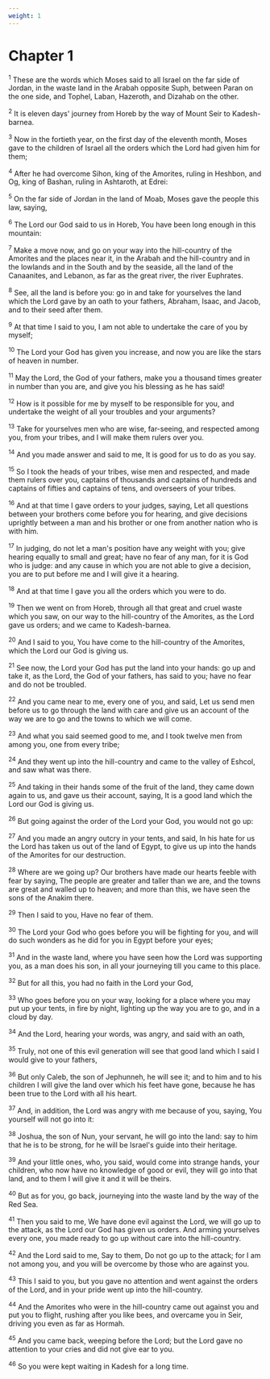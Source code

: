 ```yaml
---
weight: 1
---
```


# Chapter 1

<sup>1</sup> These are the words which Moses said to all Israel on the far side of Jordan, in the waste land in the Arabah opposite Suph, between Paran on the one side, and Tophel, Laban, Hazeroth, and Dizahab on the other. 

<sup>2</sup> It is eleven days' journey from Horeb by the way of Mount Seir to Kadesh-barnea. 

<sup>3</sup> Now in the fortieth year, on the first day of the eleventh month, Moses gave to the children of Israel all the orders which the Lord had given him for them; 

<sup>4</sup> After he had overcome Sihon, king of the Amorites, ruling in Heshbon, and Og, king of Bashan, ruling in Ashtaroth, at Edrei: 

<sup>5</sup> On the far side of Jordan in the land of Moab, Moses gave the people this law, saying, 

<sup>6</sup> The Lord our God said to us in Horeb, You have been long enough in this mountain: 

<sup>7</sup> Make a move now, and go on your way into the hill-country of the Amorites and the places near it, in the Arabah and the hill-country and in the lowlands and in the South and by the seaside, all the land of the Canaanites, and Lebanon, as far as the great river, the river Euphrates. 

<sup>8</sup> See, all the land is before you: go in and take for yourselves the land which the Lord gave by an oath to your fathers, Abraham, Isaac, and Jacob, and to their seed after them. 

<sup>9</sup> At that time I said to you, I am not able to undertake the care of you by myself; 

<sup>10</sup> The Lord your God has given you increase, and now you are like the stars of heaven in number. 

<sup>11</sup> May the Lord, the God of your fathers, make you a thousand times greater in number than you are, and give you his blessing as he has said! 

<sup>12</sup> How is it possible for me by myself to be responsible for you, and undertake the weight of all your troubles and your arguments? 

<sup>13</sup> Take for yourselves men who are wise, far-seeing, and respected among you, from your tribes, and I will make them rulers over you. 

<sup>14</sup> And you made answer and said to me, It is good for us to do as you say. 

<sup>15</sup> So I took the heads of your tribes, wise men and respected, and made them rulers over you, captains of thousands and captains of hundreds and captains of fifties and captains of tens, and overseers of your tribes. 

<sup>16</sup> And at that time I gave orders to your judges, saying, Let all questions between your brothers come before you for hearing, and give decisions uprightly between a man and his brother or one from another nation who is with him. 

<sup>17</sup> In judging, do not let a man's position have any weight with you; give hearing equally to small and great; have no fear of any man, for it is God who is judge: and any cause in which you are not able to give a decision, you are to put before me and I will give it a hearing. 

<sup>18</sup> And at that time I gave you all the orders which you were to do. 

<sup>19</sup> Then we went on from Horeb, through all that great and cruel waste which you saw, on our way to the hill-country of the Amorites, as the Lord gave us orders; and we came to Kadesh-barnea. 

<sup>20</sup> And I said to you, You have come to the hill-country of the Amorites, which the Lord our God is giving us. 

<sup>21</sup> See now, the Lord your God has put the land into your hands: go up and take it, as the Lord, the God of your fathers, has said to you; have no fear and do not be troubled. 

<sup>22</sup> And you came near to me, every one of you, and said, Let us send men before us to go through the land with care and give us an account of the way we are to go and the towns to which we will come. 

<sup>23</sup> And what you said seemed good to me, and I took twelve men from among you, one from every tribe; 

<sup>24</sup> And they went up into the hill-country and came to the valley of Eshcol, and saw what was there. 

<sup>25</sup> And taking in their hands some of the fruit of the land, they came down again to us, and gave us their account, saying, It is a good land which the Lord our God is giving us. 

<sup>26</sup> But going against the order of the Lord your God, you would not go up: 

<sup>27</sup> And you made an angry outcry in your tents, and said, In his hate for us the Lord has taken us out of the land of Egypt, to give us up into the hands of the Amorites for our destruction. 

<sup>28</sup> Where are we going up? Our brothers have made our hearts feeble with fear by saying, The people are greater and taller than we are, and the towns are great and walled up to heaven; and more than this, we have seen the sons of the Anakim there. 

<sup>29</sup> Then I said to you, Have no fear of them. 

<sup>30</sup> The Lord your God who goes before you will be fighting for you, and will do such wonders as he did for you in Egypt before your eyes; 

<sup>31</sup> And in the waste land, where you have seen how the Lord was supporting you, as a man does his son, in all your journeying till you came to this place. 

<sup>32</sup> But for all this, you had no faith in the Lord your God, 

<sup>33</sup> Who goes before you on your way, looking for a place where you may put up your tents, in fire by night, lighting up the way you are to go, and in a cloud by day. 

<sup>34</sup> And the Lord, hearing your words, was angry, and said with an oath, 

<sup>35</sup> Truly, not one of this evil generation will see that good land which I said I would give to your fathers, 

<sup>36</sup> But only Caleb, the son of Jephunneh, he will see it; and to him and to his children I will give the land over which his feet have gone, because he has been true to the Lord with all his heart. 

<sup>37</sup> And, in addition, the Lord was angry with me because of you, saying, You yourself will not go into it: 

<sup>38</sup> Joshua, the son of Nun, your servant, he will go into the land: say to him that he is to be strong, for he will be Israel's guide into their heritage. 

<sup>39</sup> And your little ones, who, you said, would come into strange hands, your children, who now have no knowledge of good or evil, they will go into that land, and to them I will give it and it will be theirs. 

<sup>40</sup> But as for you, go back, journeying into the waste land by the way of the Red Sea. 

<sup>41</sup> Then you said to me, We have done evil against the Lord, we will go up to the attack, as the Lord our God has given us orders. And arming yourselves every one, you made ready to go up without care into the hill-country. 

<sup>42</sup> And the Lord said to me, Say to them, Do not go up to the attack; for I am not among you, and you will be overcome by those who are against you. 

<sup>43</sup> This I said to you, but you gave no attention and went against the orders of the Lord, and in your pride went up into the hill-country. 

<sup>44</sup> And the Amorites who were in the hill-country came out against you and put you to flight, rushing after you like bees, and overcame you in Seir, driving you even as far as Hormah. 

<sup>45</sup> And you came back, weeping before the Lord; but the Lord gave no attention to your cries and did not give ear to you. 

<sup>46</sup> So you were kept waiting in Kadesh for a long time. 


